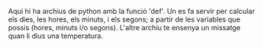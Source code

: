 Aqui hi ha archius de python amb la funció 'def'.
Un es fa servir per calcular els dies, les hores, els minuts, i els segons; a partir de les variables que possis (hores, minuts i/o segons).
L'altre archiu te ensenya un missatge quan li dius una temperatura.

